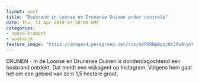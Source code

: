 ```yaml
---
layout: post
title: "Bosbrand in Loonse en Drunense Duinen onder controle"
date: Thu, 11 Apr 2019 07:50:00 GMT
categories: 
- noord-brabant 
- waalwijk 
feature_image: "https://images4.persgroep.net/rcs/AVP6RNpBppyUtJ6w9-pV6i6QGSs/diocontent/145296941/_fitwidth/400/?appId=21791a8992982cd8da851550a453bd7f&quality=0.7"
---
```


DRUNEN - In de Loonse en Drunense Duinen is donderdagochtend een bosbrand ontdekt. Dat meldt een wijkagent op Instagram. Volgens hem gaat het om een gebied van zo'n 1,5 hectare groot.
